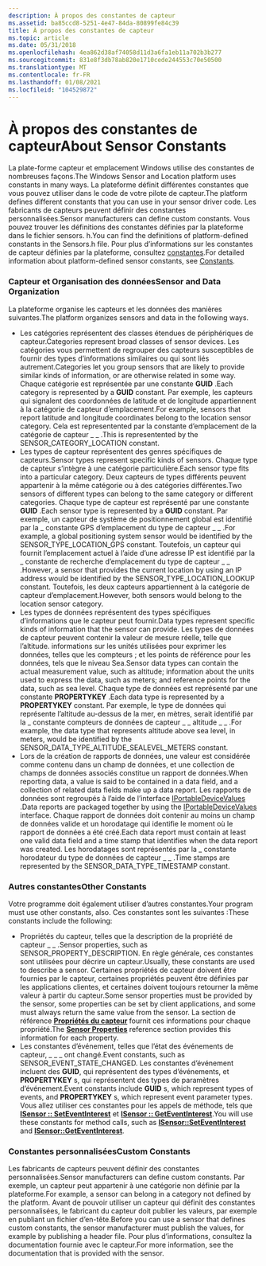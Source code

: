 ```yaml
---
description: À propos des constantes de capteur
ms.assetid: ba85ccd8-5251-4e47-84da-80899fe84c39
title: À propos des constantes de capteur
ms.topic: article
ms.date: 05/31/2018
ms.openlocfilehash: 4ea862d38af74058d11d3a6fa1eb11a702b3b277
ms.sourcegitcommit: 831e8f3db78ab820e1710cede244553c70e50500
ms.translationtype: MT
ms.contentlocale: fr-FR
ms.lasthandoff: 01/08/2021
ms.locfileid: "104529872"
---
```

# <a name="about-sensor-constants"></a><span data-ttu-id="482bb-103">À propos des constantes de capteur</span><span class="sxs-lookup"><span data-stu-id="482bb-103">About Sensor Constants</span></span>

<span data-ttu-id="482bb-104">La plate-forme capteur et emplacement Windows utilise des constantes de nombreuses façons.</span><span class="sxs-lookup"><span data-stu-id="482bb-104">The Windows Sensor and Location platform uses constants in many ways.</span></span> <span data-ttu-id="482bb-105">La plateforme définit différentes constantes que vous pouvez utiliser dans le code de votre pilote de capteur.</span><span class="sxs-lookup"><span data-stu-id="482bb-105">The platform defines different constants that you can use in your sensor driver code.</span></span> <span data-ttu-id="482bb-106">Les fabricants de capteurs peuvent définir des constantes personnalisées.</span><span class="sxs-lookup"><span data-stu-id="482bb-106">Sensor manufacturers can define custom constants.</span></span> <span data-ttu-id="482bb-107">Vous pouvez trouver les définitions des constantes définies par la plateforme dans le fichier sensors. h.</span><span class="sxs-lookup"><span data-stu-id="482bb-107">You can find the definitions of platform-defined constants in the Sensors.h file.</span></span> <span data-ttu-id="482bb-108">Pour plus d’informations sur les constantes de capteur définies par la plateforme, consultez [constantes](constants.md).</span><span class="sxs-lookup"><span data-stu-id="482bb-108">For detailed information about platform-defined sensor constants, see [Constants](constants.md).</span></span>

### <a name="sensor-and-data-organization"></a><span data-ttu-id="482bb-109">Capteur et Organisation des données</span><span class="sxs-lookup"><span data-stu-id="482bb-109">Sensor and Data Organization</span></span>

<span data-ttu-id="482bb-110">La plateforme organise les capteurs et les données des manières suivantes.</span><span class="sxs-lookup"><span data-stu-id="482bb-110">The platform organizes sensors and data in the following ways.</span></span>

-   <span data-ttu-id="482bb-111">Les catégories représentent des classes étendues de périphériques de capteur.</span><span class="sxs-lookup"><span data-stu-id="482bb-111">Categories represent broad classes of sensor devices.</span></span> <span data-ttu-id="482bb-112">Les catégories vous permettent de regrouper des capteurs susceptibles de fournir des types d’informations similaires ou qui sont liés autrement.</span><span class="sxs-lookup"><span data-stu-id="482bb-112">Categories let you group sensors that are likely to provide similar kinds of information, or are otherwise related in some way.</span></span> <span data-ttu-id="482bb-113">Chaque catégorie est représentée par une constante **GUID** .</span><span class="sxs-lookup"><span data-stu-id="482bb-113">Each category is represented by a **GUID** constant.</span></span> <span data-ttu-id="482bb-114">Par exemple, les capteurs qui signalent des coordonnées de latitude et de longitude appartiennent à la catégorie de capteur d’emplacement.</span><span class="sxs-lookup"><span data-stu-id="482bb-114">For example, sensors that report latitude and longitude coordinates belong to the location sensor category.</span></span> <span data-ttu-id="482bb-115">Cela est representented par la constante d’emplacement de la catégorie de capteur \_ \_ .</span><span class="sxs-lookup"><span data-stu-id="482bb-115">This is representented by the SENSOR\_CATEGORY\_LOCATION constant.</span></span>
-   <span data-ttu-id="482bb-116">Les types de capteur représentent des genres spécifiques de capteurs.</span><span class="sxs-lookup"><span data-stu-id="482bb-116">Sensor types represent specific kinds of sensors.</span></span> <span data-ttu-id="482bb-117">Chaque type de capteur s’intègre à une catégorie particulière.</span><span class="sxs-lookup"><span data-stu-id="482bb-117">Each sensor type fits into a particular category.</span></span> <span data-ttu-id="482bb-118">Deux capteurs de types différents peuvent appartenir à la même catégorie ou à des catégories différentes.</span><span class="sxs-lookup"><span data-stu-id="482bb-118">Two sensors of different types can belong to the same category or different categories.</span></span> <span data-ttu-id="482bb-119">Chaque type de capteur est représenté par une constante **GUID** .</span><span class="sxs-lookup"><span data-stu-id="482bb-119">Each sensor type is represented by a **GUID** constant.</span></span> <span data-ttu-id="482bb-120">Par exemple, un capteur de système de positionnement global est identifié par la \_ constante GPS d’emplacement du type de capteur \_ \_ .</span><span class="sxs-lookup"><span data-stu-id="482bb-120">For example, a global positioning system sensor would be identified by the SENSOR\_TYPE\_LOCATION\_GPS constant.</span></span> <span data-ttu-id="482bb-121">Toutefois, un capteur qui fournit l’emplacement actuel à l’aide d’une adresse IP est identifié par la \_ constante de recherche d’emplacement du type de capteur \_ \_ .</span><span class="sxs-lookup"><span data-stu-id="482bb-121">However, a sensor that provides the current location by using an IP address would be identified by the SENSOR\_TYPE\_LOCATION\_LOOKUP constant.</span></span> <span data-ttu-id="482bb-122">Toutefois, les deux capteurs appartiennent à la catégorie de capteur d’emplacement.</span><span class="sxs-lookup"><span data-stu-id="482bb-122">However, both sensors would belong to the location sensor category.</span></span>
-   <span data-ttu-id="482bb-123">Les types de données représentent des types spécifiques d’informations que le capteur peut fournir.</span><span class="sxs-lookup"><span data-stu-id="482bb-123">Data types represent specific kinds of information that the sensor can provide.</span></span> <span data-ttu-id="482bb-124">Les types de données de capteur peuvent contenir la valeur de mesure réelle, telle que l’altitude. informations sur les unités utilisées pour exprimer les données, telles que les compteurs ; et les points de référence pour les données, tels que le niveau Sea.</span><span class="sxs-lookup"><span data-stu-id="482bb-124">Sensor data types can contain the actual measurement value, such as altitude; information about the units used to express the data, such as meters; and reference points for the data, such as sea level.</span></span> <span data-ttu-id="482bb-125">Chaque type de données est représenté par une constante **PROPERTYKEY** .</span><span class="sxs-lookup"><span data-stu-id="482bb-125">Each data type is represented by a **PROPERTYKEY** constant.</span></span> <span data-ttu-id="482bb-126">Par exemple, le type de données qui représente l’altitude au-dessus de la mer, en mètres, serait identifié par la \_ constante compteurs de données de capteur \_ \_ altitude \_ \_ .</span><span class="sxs-lookup"><span data-stu-id="482bb-126">For example, the data type that represents altitude above sea level, in meters, would be identified by the SENSOR\_DATA\_TYPE\_ALTITUDE\_SEALEVEL\_METERS constant.</span></span>
-   <span data-ttu-id="482bb-127">Lors de la création de rapports de données, une valeur est considérée comme contenu dans un champ de données, et une collection de champs de données associés constitue un rapport de données.</span><span class="sxs-lookup"><span data-stu-id="482bb-127">When reporting data, a value is said to be contained in a data field, and a collection of related data fields make up a data report.</span></span> <span data-ttu-id="482bb-128">Les rapports de données sont regroupés à l’aide de l’interface [IPortableDeviceValues](/previous-versions//ms740012(v=vs.85)) .</span><span class="sxs-lookup"><span data-stu-id="482bb-128">Data reports are packaged together by using the [IPortableDeviceValues](/previous-versions//ms740012(v=vs.85)) interface.</span></span> <span data-ttu-id="482bb-129">Chaque rapport de données doit contenir au moins un champ de données valide et un horodatage qui identifie le moment où le rapport de données a été créé.</span><span class="sxs-lookup"><span data-stu-id="482bb-129">Each data report must contain at least one valid data field and a time stamp that identifies when the data report was created.</span></span> <span data-ttu-id="482bb-130">Les horodatages sont représentés par la \_ constante horodateur du type de données de capteur \_ \_ .</span><span class="sxs-lookup"><span data-stu-id="482bb-130">Time stamps are represented by the SENSOR\_DATA\_TYPE\_TIMESTAMP constant.</span></span>

### <a name="other-constants"></a><span data-ttu-id="482bb-131">Autres constantes</span><span class="sxs-lookup"><span data-stu-id="482bb-131">Other Constants</span></span>

<span data-ttu-id="482bb-132">Votre programme doit également utiliser d’autres constantes.</span><span class="sxs-lookup"><span data-stu-id="482bb-132">Your program must use other constants, also.</span></span> <span data-ttu-id="482bb-133">Ces constantes sont les suivantes :</span><span class="sxs-lookup"><span data-stu-id="482bb-133">These constants include the following:</span></span>

-   <span data-ttu-id="482bb-134">Propriétés du capteur, telles que la description de la propriété de capteur \_ \_ .</span><span class="sxs-lookup"><span data-stu-id="482bb-134">Sensor properties, such as SENSOR\_PROPERTY\_DESCRIPTION.</span></span> <span data-ttu-id="482bb-135">En règle générale, ces constantes sont utilisées pour décrire un capteur.</span><span class="sxs-lookup"><span data-stu-id="482bb-135">Usually, these constants are used to describe a sensor.</span></span> <span data-ttu-id="482bb-136">Certaines propriétés de capteur doivent être fournies par le capteur, certaines propriétés peuvent être définies par les applications clientes, et certaines doivent toujours retourner la même valeur à partir du capteur.</span><span class="sxs-lookup"><span data-stu-id="482bb-136">Some sensor properties must be provided by the sensor, some properties can be set by client applications, and some must always return the same value from the sensor.</span></span> <span data-ttu-id="482bb-137">La section de référence [**Propriétés du capteur**](sensor-properties.md) fournit ces informations pour chaque propriété.</span><span class="sxs-lookup"><span data-stu-id="482bb-137">The [**Sensor Properties**](sensor-properties.md) reference section provides this information for each property.</span></span>
-   <span data-ttu-id="482bb-138">Les constantes d’événement, telles que l’état des événements de capteur, \_ \_ \_ ont changé.</span><span class="sxs-lookup"><span data-stu-id="482bb-138">Event constants, such as SENSOR\_EVENT\_STATE\_CHANGED.</span></span> <span data-ttu-id="482bb-139">Les constantes d’événement incluent des **GUID**, qui représentent des types d’événements, et **PROPERTYKEY** s, qui représentent des types de paramètres d’événement.</span><span class="sxs-lookup"><span data-stu-id="482bb-139">Event constants include **GUID** s, which represent types of events, and **PROPERTYKEY** s, which represent event parameter types.</span></span> <span data-ttu-id="482bb-140">Vous allez utiliser ces constantes pour les appels de méthode, tels que [**ISensor :: SetEventInterest**](/windows/win32/api/sensorsapi/nf-sensorsapi-isensor-seteventinterest) et [**ISensor :: GetEventInterest**](/windows/win32/api/sensorsapi/nf-sensorsapi-isensor-geteventinterest).</span><span class="sxs-lookup"><span data-stu-id="482bb-140">You will use these constants for method calls, such as [**ISensor::SetEventInterest**](/windows/win32/api/sensorsapi/nf-sensorsapi-isensor-seteventinterest) and [**ISensor::GetEventInterest**](/windows/win32/api/sensorsapi/nf-sensorsapi-isensor-geteventinterest).</span></span>

### <a name="custom-constants"></a><span data-ttu-id="482bb-141">Constantes personnalisées</span><span class="sxs-lookup"><span data-stu-id="482bb-141">Custom Constants</span></span>

<span data-ttu-id="482bb-142">Les fabricants de capteurs peuvent définir des constantes personnalisées.</span><span class="sxs-lookup"><span data-stu-id="482bb-142">Sensor manufacturers can define custom constants.</span></span> <span data-ttu-id="482bb-143">Par exemple, un capteur peut appartenir à une catégorie non définie par la plateforme.</span><span class="sxs-lookup"><span data-stu-id="482bb-143">For example, a sensor can belong in a category not defined by the platform.</span></span> <span data-ttu-id="482bb-144">Avant de pouvoir utiliser un capteur qui définit des constantes personnalisées, le fabricant du capteur doit publier les valeurs, par exemple en publiant un fichier d’en-tête.</span><span class="sxs-lookup"><span data-stu-id="482bb-144">Before you can use a sensor that defines custom constants, the sensor manufacturer must publish the values, for example by publishing a header file.</span></span> <span data-ttu-id="482bb-145">Pour plus d’informations, consultez la documentation fournie avec le capteur.</span><span class="sxs-lookup"><span data-stu-id="482bb-145">For more information, see the documentation that is provided with the sensor.</span></span>

 

 
